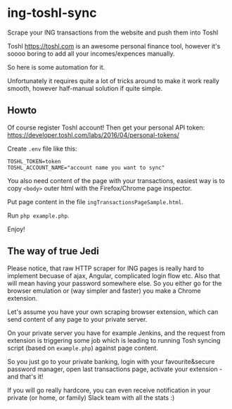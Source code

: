 # ing-toshl-sync
Scrape your ING transactions from the website and push them into Toshl

Toshl https://toshl.com is an awesome personal finance tool, however it's soooo boring to add
all your incomes/expences manually.

So here is some automation for it.

Unfortunately it requires quite a lot of tricks around to make it work really smooth, however half-manual solution if quite simple.

## Howto

Of course register Toshl account! Then get your personal API token: https://developer.toshl.com/labs/2016/04/personal-tokens/ 

Create `.env` file like this:

```
TOSHL_TOKEN=token
TOSHL_ACCOUNT_NAME="account name you want to sync"
```

You also need content of the page with your transactions, easiest way is to copy `<body>` outer html with the Firefox/Chrome page inspector.

Put page content in the file `ingTransactionsPageSample.html`.

Run `php example.php`.

Enjoy!

## The way of true Jedi

Please notice, that raw HTTP scraper for ING pages is really hard to implement becuase of ajax, Angular, complicated login flow etc. Also that will mean having your password somewhere else. So you either go for the browser emulation or (way simpler and faster) you make a Chrome extension.

Let's assume you have your own scraping browser extension, which can send content of any page to your private server.

On your private server you have for example Jenkins, and the request from extension is triggering some job which is leading to running Tosh syncing script (based on `example.php`) against page content. 

So you just go to your private banking, login with your favourite&secure password manager, open last transactions page, activate your extension - and that's it!

If you will go really hardcore, you can even receive notification in your private (or home, or family) Slack team with all the stats :)
